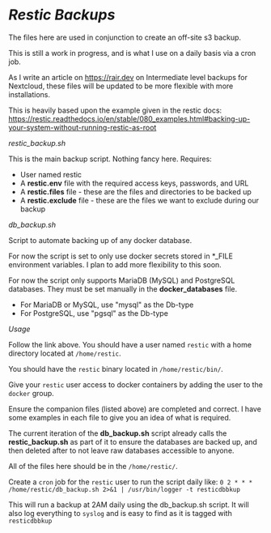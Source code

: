 # ***Restic Backups***

The files here are used in conjunction to create an off-site s3 backup.

This is still a work in progress, and is what I use on a daily basis via a cron job.

As I write an article on https://rair.dev on Intermediate level backups for Nextcloud,
these files will be updated to be more flexible with more installations.

This is heavily based upon the example given in the restic docs:
https://restic.readthedocs.io/en/stable/080_examples.html#backing-up-your-system-without-running-restic-as-root

*restic_backup.sh*

This is the main backup script. Nothing fancy here. Requires:
- User named restic
- A **restic.env** file with the required access keys, passwords, and URL
- A **restic.files** file - these are the files and directories to be backed up
- A **restic.exclude** file - these are the files we want to exclude during our backup

*db_backup.sh*

Script to automate backing up of any docker database.

For now the script is set to only use docker secrets stored in *_FILE environment
variables. I plan to add more flexibility to this soon.

For now the script only supports MariaDB (MySQL) and PostgreSQL databases. They
must be set manually in the **docker_databases** file.
- For MariaDB or MySQL, use "mysql" as the Db-type
- For PostgreSQL, use "pgsql" as the Db-type

*Usage*

Follow the link above. You should have a user named `restic` with a home directory
located at `/home/restic`.

You should have the `restic` binary located in `/home/restic/bin/`.

Give your `restic` user access to docker containers by adding the user to the
`docker` group.

Ensure the companion files (listed above) are completed and correct. I have some
examples in each file to give you an idea of what is required.

The current iteration of the **db_backup.sh** script already calls the
**restic_backup.sh** as part of it to ensure the databases are backed up, and then
deleted after to not leave raw databases accessible to anyone.

All of the files here should be in the `/home/restic/`.

Create a `cron` job for the `restic` user to run the script daily like:
`0 2 * * * /home/restic/db_backup.sh 2>&1 | /usr/bin/logger -t resticdbbkup`

This will run a backup at 2AM daily using the db_backup.sh script. It will also
log everything to `syslog` and is easy to find as it is tagged with `resticdbbkup`
